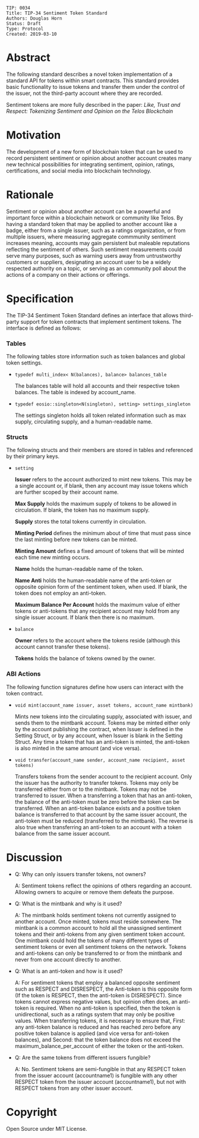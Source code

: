    TIP: 0034
    Title: TIP-34 Sentiment Token Standard
    Authors: Douglas Horn
    Status: Draft
    Type: Protocol
    Created: 2019-03-10


# Abstract

The following standard describes a novel token implementation of a standard API for tokens within smart contracts. This standard provides basic functionality to issue tokens and transfer them under the control of the issuer, not the third-party account where they are recorded.

Sentiment tokens are more fully described in the paper: _Like, Trust and Respect: Tokenizing Sentiment and Opinion on the Telos Blockchain_

# Motivation

The development of a new form of blockchain token that can be used to record persistent sentiment or opinion about another account creates many new technical possibilities for integrating sentiment, opinion, ratings, certifications, and social media into blockchain technology.

# Rationale

Sentiment or opinion about another account can be a powerful and important force within a blockchain network or community like Telos. By having a standard token that may be applied to another account like a badge, either from a single issuer, such as a ratings organization, or from multiple issuers, where measuring aggregate commmunity sentiment increases meaning, accounts may gain persistent but maleable reputations reflecting the sentiment of others. Such sentiment measurements could serve many purposes, such as warning users away from untrustworthy customers or suppliers, designating an account user to be a widely respected authority on a topic, or serving as an community poll about the actions of a company on their actions or offerings. 

# Specification

The TIP-34 Sentiment Token Standard defines an interface that allows third-party support for token contracts that implement sentiment tokens. The interface is defined as follows:

### Tables

The following tables store information such as token balances and global token settings.

* `typedef multi_index< N(balances), balance> balances_table`

    The balances table will hold all accounts and their respective token balances. The table is indexed by account_name.

* `typedef eosio::singleton<N(singleton), setting> settings_singleton`

    The settings singleton holds all token related information such as max supply, circulating supply, and a human-readable name.

### Structs

The following structs and their members are stored in tables and referenced by their primary keys.

* `setting`

    **Issuer** refers to the account authorized to mint new tokens. This may be a single account or, if blank, then any account may issue tokens which are further scoped by their account name.

    **Max Supply** holds the maximum supply of tokens to be allowed in circulation. If blank, the token has no maximum supply.

    **Supply** stores the total tokens currently in circulation.

    **Minting Period** defines the minimum about of time that must pass since the last minting before new tokens can be minted.

    **Minting Amount** defines a fixed amount of tokens that will be minted each time new minting occurs.

    **Name** holds the human-readable name of the token.

    **Name Anti** holds the human-readable name of the anti-token or opposite opinion form of the sentiment token, when used. If blank, the token does not employ an anti-token.

    **Maximum Balance Per Account** holds the maximum value of either tokens or anti-tokens that any recipient account may hold from any single issuer account. If blank then there is no maximum.

* `balance`

    **Owner** refers to the account where the tokens reside (although this account cannot transfer these tokens).

    **Tokens** holds the balance of tokens owned by the owner.

### ABI Actions

The following function signatures define how users can interact with the token contract.

* `void mint(account_name issuer, asset tokens, account_name mintbank)`

    Mints new tokens into the circulating supply, associated with issuer, and sends them to the mintbank account. Tokens may be minted either only by the account publishing the contract, when Issuer is defined in the Setting Struct, or by any account, when Issuer is blank in the Setting Struct. Any time a token that has an anti-token is minted, the anti-token is also minted in the same amount (and vice versa).

* `void transfer(account_name sender, account_name recipient, asset tokens)`

    Transfers tokens from the sender account to the recipient account. Only the issuer has the authority to transfer tokens. Tokens may only be transferred either from or to the mintbank. Tokens may not be transferred to issuer. When a transferring a token that has an anti-token, the balance of the anti-token must be zero before the token can be transferred. When an anti-token balance exists and a positive token balance is transferred to that account by the same issuer account, the anti-token must be reduced (transferred to the mintbank). The reverse is also true when transferring an anti-token to an account with a token balance from the same issuer account.

# Discussion

* Q: Why can only issuers transfer tokens, not owners?

    A: Sentiment tokens reflect the opinions of others regarding an account. Allowing owners to acquire or remove them defeats the purpose.

* Q: What is the mintbank and why is it used?

    A: The mintbank holds sentiment tokens not currently assigned to another account. Once minted, tokens must reside somewhere. The mintbank is a common account to hold all the unassigned sentiment tokens and their anti-tokens from any given sentiment token account. One mintbank could hold the tokens of many different types of sentiment tokens or even all sentiment tokens on the network. Tokens and anti-tokens can only be transferred to or from the mintbank and never from one account directly to another.

* Q: What is an anti-token and how is it used?

    A: For sentiment tokens that employ a balanced opposite sentiment such as RESPECT and DISRESPECT, the Anti-token is this opposite form (If the token is RESPECT, then the anti-token is DISRESPECT). Since tokens cannot express negative values, but opinion often does, an anti-token is required. When no anti-token is specified, then the token is unidirectional, such as a ratings system that may only be positive values. When transferring tokens, it is necessary to ensure that, First: any anti-token balance is reduced and has reached zero before any positive token balance is applied (and vice versa for anti-token balances), and Second: that the token balance does not exceed the maximum_balance_per_account of either the token or the anti-token.

* Q: Are the same tokens from different issuers fungible?

    A: No. Sentiment tokens are semi-fungible in that any RESPECT token from the issuer account (accountname1) is fungible with any other RESPECT token from the issuer account (accountname1), but not with RESPECT tokens from any other issuer account.

# Copyright

Open Source under MIT License.
